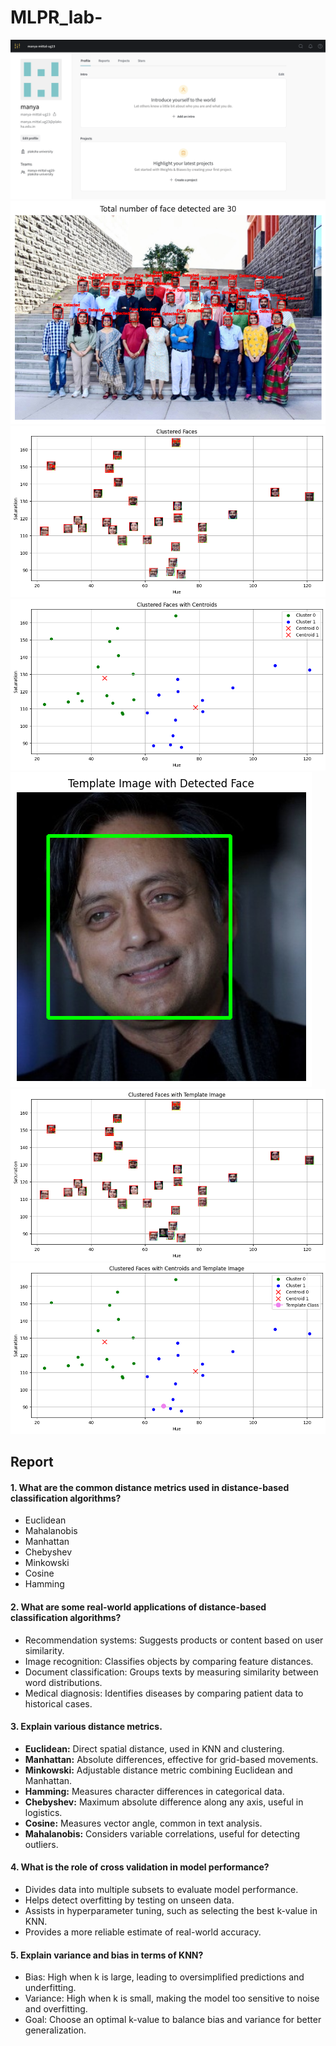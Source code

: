 # MLPR_lab-

![Wandb Dashboard](https://github.com/manyamittal04/MLPR_lab-/blob/main/wandbdash.png)
![Faces Detected](https://github.com/manyamittal04/MLPR_lab-/blob/main/Faculty_faces_detected.png)
![Clustered Faces](https://github.com/manyamittal04/MLPR_lab-/blob/main/Clustered_faces_plot.png)
![Clustered Faces with Centroids](https://github.com/manyamittal04/MLPR_lab-/blob/main/centroid_cluster_plot.png)
![Shashi Tharoor Detected Face](https://github.com/manyamittal04/MLPR_lab-/blob/main/temp_image_detected.png)
![Clustered Faces with Template Image](https://github.com/manyamittal04/MLPR_lab-/blob/main/cluster_plot_template.png)
![Clustered Faces with Centroids and Template Image](https://github.com/manyamittal04/MLPR_lab-/blob/main/cluster_plot_temp_centroids.png)

## Report

#### 1. What are the common distance metrics used in distance-based classification algorithms? 
  - Euclidean  
  - Mahalanobis
  - Manhattan
  - Chebyshev  
  - Minkowski
  - Cosine
  - Hamming

#### 2. What are some real-world applications of distance-based classification algorithms? 
  - Recommendation systems: Suggests products or content based on user similarity.  
  - Image recognition: Classifies objects by comparing feature distances.  
  - Document classification: Groups texts by measuring similarity between word distributions.  
  - Medical diagnosis: Identifies diseases by comparing patient data to historical cases. 

#### 3. Explain various distance metrics. 
  - **Euclidean:** Direct spatial distance, used in KNN and clustering.  
  - **Manhattan:** Absolute differences, effective for grid-based movements.  
  - **Minkowski:** Adjustable distance metric combining Euclidean and Manhattan.  
  - **Hamming:** Measures character differences in categorical data.  
  - **Chebyshev:** Maximum absolute difference along any axis, useful in logistics.  
  - **Cosine:** Measures vector angle, common in text analysis.  
  - **Mahalanobis:** Considers variable correlations, useful for detecting outliers.

#### 4. What is the role of cross validation in model performance?
  - Divides data into multiple subsets to evaluate model performance.  
  - Helps detect overfitting by testing on unseen data.  
  - Assists in hyperparameter tuning, such as selecting the best k-value in KNN.  
  - Provides a more reliable estimate of real-world accuracy.   

#### 5. Explain variance and bias in terms of KNN? 
  - Bias: High when k is large, leading to oversimplified predictions and underfitting.  
  - Variance: High when k is small, making the model too sensitive to noise and overfitting.  
  - Goal: Choose an optimal k-value to balance bias and variance for better generalization.